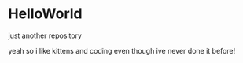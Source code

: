 # HelloWorld
just another repository









yeah so i like kittens and coding even though ive never done it before!
